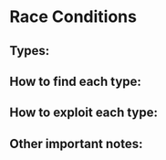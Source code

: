 # Race Conditions

## Types:

## How to find each type:

## How to exploit each type:

## Other important notes:
